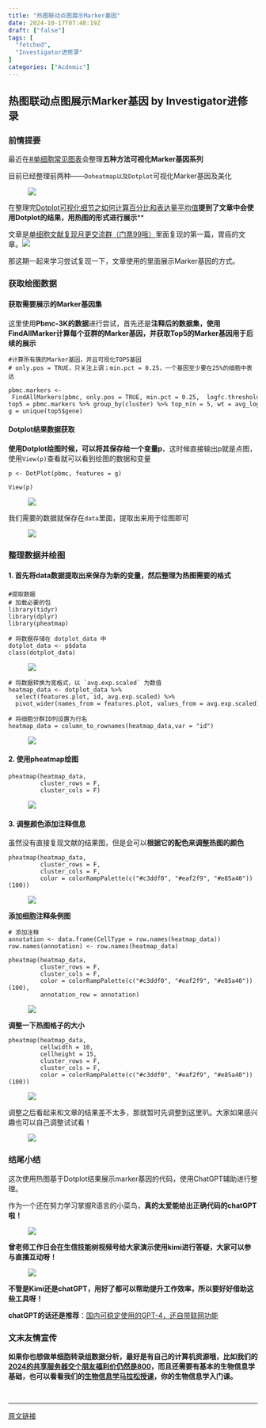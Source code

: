 ```yaml
---
title: "热图联动点图展示Marker基因"
date: 2024-10-17T07:48:19Z
draft: ["false"]
tags: [
  "fetched",
  "Investigator进修录"
]
categories: ["Acdemic"]
---
```

热图联动点图展示Marker基因 by Investigator进修录
------
<div><section data-tool="mdnice编辑器" data-website="https://www.mdnice.com"><h3 data-tool="mdnice编辑器"><span></span><span></span><span>前情提要</span><span></span></h3><p data-tool="mdnice编辑器">最近在<a href="https://mp.weixin.qq.com/mp/appmsgalbum?__biz=MzI1Njk4ODE0MQ==&amp;action=getalbum&amp;album_id=3418409629246324742&amp;scene=173&amp;subscene=&amp;sessionid=svr_157e45f3260&amp;enterid=1726709833&amp;from_msgid=2247525311&amp;from_itemidx=1&amp;count=3&amp;nolastread=1#wechat_redirect" data-linktype="2">#单细胞常见图表</a>会整理<strong>五种方法可视化Marker基因系列</strong></p><p data-tool="mdnice编辑器">目前已经整理前两种——<code>Doheatmap以及Dotplot</code>可视化Marker基因及美化</p><figure data-tool="mdnice编辑器"><img data-imgfileid="100041821" data-ratio="0.7716049382716049" data-type="png" data-w="972" data-src="https://mmbiz.qpic.cn/mmbiz_png/siaia0BDGJdjR90LFNLy4icTFEUCkE1Udpk7jFVpTiaYtCtLOv86gGFias6NBQGqTsf2wrfb2DghiaFTsiaoCsLVgQXUg/640?wx_fmt=png&amp;from=appmsg" src="https://mmbiz.qpic.cn/mmbiz_png/siaia0BDGJdjR90LFNLy4icTFEUCkE1Udpk7jFVpTiaYtCtLOv86gGFias6NBQGqTsf2wrfb2DghiaFTsiaoCsLVgQXUg/640?wx_fmt=png&amp;from=appmsg"></figure><p data-tool="mdnice编辑器">在整理完<a href="https://mp.weixin.qq.com/s?__biz=MzI1Njk4ODE0MQ==&amp;mid=2247525311&amp;idx=1&amp;sn=e5bcd6d2ce0edb630daf842b406b97c6&amp;scene=21#wechat_redirect" data-linktype="2">Dotplot可视化细节之如何计算百分比和表达量平均值</a><strong>提到了文章中会使用Dotplot的结果，用热图的形式进行展示</strong>**</p><p data-tool="mdnice编辑器">文章是<a href="https://mp.weixin.qq.com/s?__biz=MzAxMDkxODM1Ng==&amp;mid=2247531158&amp;idx=1&amp;sn=5e0e79287dbbc173c56c517e4ef86c5f&amp;scene=21#wechat_redirect" data-linktype="2">单细胞文献复现月更交流群（门票99哦）</a>里面复现的第一篇，胃癌的文章。<img data-imgfileid="100041825" data-ratio="0.45092592592592595" data-type="jpeg" data-w="1080" data-src="https://mmbiz.qpic.cn/mmbiz_jpg/siaia0BDGJdjR90LFNLy4icTFEUCkE1UdpkQ9ictFicqMBpo7ERE6yBzd8NTjTLRibDHDNShvSBmR80ibkNs1hrm7ibK1w/640?wx_fmt=jpeg&amp;from=appmsg" src="https://mmbiz.qpic.cn/mmbiz_jpg/siaia0BDGJdjR90LFNLy4icTFEUCkE1UdpkQ9ictFicqMBpo7ERE6yBzd8NTjTLRibDHDNShvSBmR80ibkNs1hrm7ibK1w/640?wx_fmt=jpeg&amp;from=appmsg"></p><p data-tool="mdnice编辑器">那这期一起来学习尝试复现一下，文章使用的里面展示Marker基因的方式。</p><h3 data-tool="mdnice编辑器"><span></span><span></span><span>获取绘图数据</span><span></span></h3><h4 data-tool="mdnice编辑器"><span></span><span>获取需要展示的Marker基因集</span><span></span></h4><p data-tool="mdnice编辑器">这里使用<strong>Pbmc-3K的数据</strong>进行尝试，首先还是<strong>注释后的数据集，使用FindAllMarker计算每个亚群的Marker基因，并获取Top5的Marker基因用于后续的展示</strong></p><pre data-tool="mdnice编辑器"><span></span><code><span>#计算所有簇的Marker基因，并且可视化TOP5基因</span><br><span># only.pos = TRUE，只关注上调；min.pct = 0.25，一个基因至少要在25%的细胞中表达</span><br><br>pbmc.markers &lt;- FindAllMarkers(pbmc, only.pos = TRUE, min.pct = 0.25,  logfc.threshold = 0.25, verbose = FALSE)<br>top5 = pbmc.markers %&gt;% group_by(cluster) %&gt;% top_n(n = 5, wt = avg_log2FC)<br>g = unique(top5<span>$gene</span>)<br></code></pre><h4 data-tool="mdnice编辑器"><span></span><span>Dotplot结果数据获取</span><span></span></h4><p data-tool="mdnice编辑器"><strong>使用Dotplot绘图时候，可以将其保存给一个变量p</strong>，这时候直接输出p就是点图，使用<code>View(p)</code>查看就可以看到绘图的数据和变量</p><pre data-tool="mdnice编辑器"><span></span><code>p &lt;- DotPlot(pbmc, features = g)<br><br>View(p)<br></code></pre><figure data-tool="mdnice编辑器"><img data-imgfileid="100041823" data-ratio="0.5324074074074074" data-type="png" data-w="1080" data-src="https://mmbiz.qpic.cn/mmbiz_png/siaia0BDGJdjR90LFNLy4icTFEUCkE1UdpkWN9vY927Sk1LXPDQViae5XCNfbpVHHGfibtukmicRUESvrJ7LacIrFQ9A/640?wx_fmt=png&amp;from=appmsg" src="https://mmbiz.qpic.cn/mmbiz_png/siaia0BDGJdjR90LFNLy4icTFEUCkE1UdpkWN9vY927Sk1LXPDQViae5XCNfbpVHHGfibtukmicRUESvrJ7LacIrFQ9A/640?wx_fmt=png&amp;from=appmsg"></figure><p data-tool="mdnice编辑器">我们需要的数据就保存在<code>data</code>里面，提取出来用于绘图即可</p><figure data-tool="mdnice编辑器"><img data-imgfileid="100041822" data-ratio="0.9021065675340768" data-type="png" data-w="807" data-src="https://mmbiz.qpic.cn/mmbiz_png/siaia0BDGJdjR90LFNLy4icTFEUCkE1UdpkKHicqCoQ8QrF8sE0EjeiamGa9vrPL1BjmGACgCo7oib65zfNiaDF4KZNGQ/640?wx_fmt=png&amp;from=appmsg" src="https://mmbiz.qpic.cn/mmbiz_png/siaia0BDGJdjR90LFNLy4icTFEUCkE1UdpkKHicqCoQ8QrF8sE0EjeiamGa9vrPL1BjmGACgCo7oib65zfNiaDF4KZNGQ/640?wx_fmt=png&amp;from=appmsg"></figure><h3 data-tool="mdnice编辑器"><span></span><span></span><span>整理数据并绘图</span><span></span></h3><h4 data-tool="mdnice编辑器"><span></span><span>1. 首先将data数据提取出来保存为新的变量，然后整理为热图需要的格式</span><span></span></h4><pre data-tool="mdnice编辑器"><span></span><code><span>#提取数据</span><br><span># 加载必要的包</span><br>library(tidyr)<br>library(dplyr)<br>library(pheatmap)<br><br><span># 将数据存储在 dotplot_data 中</span><br>dotplot_data &lt;- p<span>$data</span><br>class(dotplot_data)<br></code></pre><figure data-tool="mdnice编辑器"><img data-imgfileid="100041824" data-ratio="0.9197452229299363" data-type="png" data-w="785" data-src="https://mmbiz.qpic.cn/mmbiz_png/siaia0BDGJdjR90LFNLy4icTFEUCkE1UdpkxcuVZGNgOg8r5PFdHyGXOZmkjScgkGDUyTR3M9DaDpWlNdvmmiaGuOA/640?wx_fmt=png&amp;from=appmsg" src="https://mmbiz.qpic.cn/mmbiz_png/siaia0BDGJdjR90LFNLy4icTFEUCkE1UdpkxcuVZGNgOg8r5PFdHyGXOZmkjScgkGDUyTR3M9DaDpWlNdvmmiaGuOA/640?wx_fmt=png&amp;from=appmsg"></figure><pre data-tool="mdnice编辑器"><span></span><code><span># 将数据转换为宽格式，以 `avg.exp.scaled` 为数值</span><br>heatmap_data &lt;- dotplot_data %&gt;%<br>  select(features.plot, id, avg.exp.scaled) %&gt;%<br>  pivot_wider(names_from = features.plot, values_from = avg.exp.scaled)<br><br><span># 将细胞分群ID列设置为行名</span><br>heatmap_data = column_to_rownames(heatmap_data,var = <span>"id"</span>)<br></code></pre><figure data-tool="mdnice编辑器"><img data-imgfileid="100041828" data-ratio="0.27685185185185185" data-type="png" data-w="1080" data-src="https://mmbiz.qpic.cn/mmbiz_png/siaia0BDGJdjR90LFNLy4icTFEUCkE1UdpkVBCVzsz8Vicr92a7B3TMBUvvmOlytAw3c0iaiaTq5M6OasFCe3nfqhbvg/640?wx_fmt=png&amp;from=appmsg" src="https://mmbiz.qpic.cn/mmbiz_png/siaia0BDGJdjR90LFNLy4icTFEUCkE1UdpkVBCVzsz8Vicr92a7B3TMBUvvmOlytAw3c0iaiaTq5M6OasFCe3nfqhbvg/640?wx_fmt=png&amp;from=appmsg"></figure><h4 data-tool="mdnice编辑器"><span></span><span>2. 使用pheatmap绘图</span><span></span></h4><pre data-tool="mdnice编辑器"><span></span><code>pheatmap(heatmap_data, <br>         cluster_rows = F, <br>         cluster_cols = F)<br></code></pre><figure data-tool="mdnice编辑器"><img data-imgfileid="100041829" data-ratio="0.6351851851851852" data-type="png" data-w="1080" data-src="https://mmbiz.qpic.cn/mmbiz_png/siaia0BDGJdjR90LFNLy4icTFEUCkE1UdpkCIaIvuweSoDcpWX05PINBy9tFC6oEdagAdianEFDqehO7K5Gu3OpHRQ/640?wx_fmt=png&amp;from=appmsg" src="https://mmbiz.qpic.cn/mmbiz_png/siaia0BDGJdjR90LFNLy4icTFEUCkE1UdpkCIaIvuweSoDcpWX05PINBy9tFC6oEdagAdianEFDqehO7K5Gu3OpHRQ/640?wx_fmt=png&amp;from=appmsg"></figure><h4 data-tool="mdnice编辑器"><span></span><span>3. 调整颜色添加注释信息</span><span></span></h4><p data-tool="mdnice编辑器">虽然没有直接复现文献的结果图，但是会可以<strong>根据它的配色来调整热图的颜色</strong></p><pre data-tool="mdnice编辑器"><span></span><code>pheatmap(heatmap_data, <br>         cluster_rows = F, <br>         cluster_cols = F, <br>         color = colorRampPalette(c(<span>"#c3ddf0"</span>, <span>"#eaf2f9"</span>, <span>"#e85a40"</span>))(100))<br></code></pre><figure data-tool="mdnice编辑器"><img data-imgfileid="100041826" data-ratio="0.5851851851851851" data-type="png" data-w="1080" data-src="https://mmbiz.qpic.cn/mmbiz_png/siaia0BDGJdjR90LFNLy4icTFEUCkE1Udpkkiaw68fZoTHEVo25vqCKn9M7U8L9LLtyB8pd1cfDAFrVOgcDemnbGTg/640?wx_fmt=png&amp;from=appmsg" src="https://mmbiz.qpic.cn/mmbiz_png/siaia0BDGJdjR90LFNLy4icTFEUCkE1Udpkkiaw68fZoTHEVo25vqCKn9M7U8L9LLtyB8pd1cfDAFrVOgcDemnbGTg/640?wx_fmt=png&amp;from=appmsg"></figure><p data-tool="mdnice编辑器"><strong>添加细胞注释条例图</strong></p><pre data-tool="mdnice编辑器"><span></span><code><span># 添加注释</span><br>annotation &lt;- data.frame(CellType = row.names(heatmap_data))<br>row.names(annotation) &lt;- row.names(heatmap_data)<br><br>pheatmap(heatmap_data, <br>         cluster_rows = F, <br>         cluster_cols = F, <br>         color = colorRampPalette(c(<span>"#c3ddf0"</span>, <span>"#eaf2f9"</span>, <span>"#e85a40"</span>))(100),<br>         annotation_row = annotation)<br></code></pre><figure data-tool="mdnice编辑器"><img data-imgfileid="100041830" data-ratio="0.7231481481481481" data-type="png" data-w="1080" data-src="https://mmbiz.qpic.cn/mmbiz_png/siaia0BDGJdjR90LFNLy4icTFEUCkE1UdpkPxGnURwicFDgI231NzZCRQo8AY253YZMdkqoJ6wvrFK4H6sl1Tr5PBA/640?wx_fmt=png&amp;from=appmsg" src="https://mmbiz.qpic.cn/mmbiz_png/siaia0BDGJdjR90LFNLy4icTFEUCkE1UdpkPxGnURwicFDgI231NzZCRQo8AY253YZMdkqoJ6wvrFK4H6sl1Tr5PBA/640?wx_fmt=png&amp;from=appmsg"></figure><p data-tool="mdnice编辑器"><strong>调整一下热图格子的大小</strong></p><pre data-tool="mdnice编辑器"><span></span><code>pheatmap(heatmap_data,<br>         cellwidth = 10,<br>         cellheight = 15,<br>         cluster_rows = F, <br>         cluster_cols = F,<br>         color = colorRampPalette(c(<span>"#c3ddf0"</span>, <span>"#eaf2f9"</span>, <span>"#e85a40"</span>))(100))<br></code></pre><figure data-tool="mdnice编辑器"><img data-imgfileid="100041827" data-ratio="0.41574074074074074" data-type="png" data-w="1080" data-src="https://mmbiz.qpic.cn/mmbiz_png/siaia0BDGJdjR90LFNLy4icTFEUCkE1UdpkM2PbvhzrwW9PBFpbOb9BiabK4DEk4YX9vuuha2pgLr1vdUylmL2zobg/640?wx_fmt=png&amp;from=appmsg" src="https://mmbiz.qpic.cn/mmbiz_png/siaia0BDGJdjR90LFNLy4icTFEUCkE1UdpkM2PbvhzrwW9PBFpbOb9BiabK4DEk4YX9vuuha2pgLr1vdUylmL2zobg/640?wx_fmt=png&amp;from=appmsg"></figure><p data-tool="mdnice编辑器">调整之后看起来和文章的结果差不太多，那就暂时先调整到这里叭。大家如果感兴趣也可以自己调整试试看！</p><figure data-tool="mdnice编辑器"><img data-imgfileid="100041834" data-ratio="0.3343621399176955" data-type="png" data-w="972" data-src="https://mmbiz.qpic.cn/mmbiz_png/siaia0BDGJdjR90LFNLy4icTFEUCkE1UdpkzKkicmdPFTsQ3tAj3k59vfibgHgMticiapEicMNiaicuYG53AytHcNf1b4GMw/640?wx_fmt=png&amp;from=appmsg" src="https://mmbiz.qpic.cn/mmbiz_png/siaia0BDGJdjR90LFNLy4icTFEUCkE1UdpkzKkicmdPFTsQ3tAj3k59vfibgHgMticiapEicMNiaicuYG53AytHcNf1b4GMw/640?wx_fmt=png&amp;from=appmsg"></figure><h3 data-tool="mdnice编辑器"><span></span><span></span><span>结尾小结</span><span></span></h3><p data-tool="mdnice编辑器">这次使用热图基于Dotplot结果展示marker基因的代码，使用ChatGPT辅助进行整理。</p><p data-tool="mdnice编辑器">作为一个还在努力学习掌握R语言的小菜鸟，<strong>真的太爱能给出正确代码的chatGPT啦！</strong></p><figure data-tool="mdnice编辑器"><img data-imgfileid="100041833" data-ratio="0.5956738768718802" data-type="png" data-w="601" data-src="https://mmbiz.qpic.cn/mmbiz_png/siaia0BDGJdjR90LFNLy4icTFEUCkE1Udpk1zRf2sykFbhstVMrlNiap78YXKEOopich5k1ULETnEPnto9TQhUeSL5w/640?wx_fmt=png&amp;from=appmsg" src="https://mmbiz.qpic.cn/mmbiz_png/siaia0BDGJdjR90LFNLy4icTFEUCkE1Udpk1zRf2sykFbhstVMrlNiap78YXKEOopich5k1ULETnEPnto9TQhUeSL5w/640?wx_fmt=png&amp;from=appmsg"></figure><p data-tool="mdnice编辑器"><strong>曾老师工作日会在生信技能树视频号给大家演示使用kimi进行答疑，大家可以参与直播互动呀！</strong></p><figure data-tool="mdnice编辑器"><img data-imgfileid="100041835" data-ratio="0.5537037037037037" data-type="jpeg" data-w="1080" data-src="https://mmbiz.qpic.cn/mmbiz_jpg/siaia0BDGJdjR90LFNLy4icTFEUCkE1UdpkAE8Jeaa7TMSeAib7ulM3WjiaS3ZPsDPG5rf3ibf5lmD2fbkNDv8P8YBCg/640?wx_fmt=jpeg&amp;from=appmsg" src="https://mmbiz.qpic.cn/mmbiz_jpg/siaia0BDGJdjR90LFNLy4icTFEUCkE1UdpkAE8Jeaa7TMSeAib7ulM3WjiaS3ZPsDPG5rf3ibf5lmD2fbkNDv8P8YBCg/640?wx_fmt=jpeg&amp;from=appmsg"></figure><p data-tool="mdnice编辑器"><strong>不管是Kimi还是chatGPT，用好了都可以帮助提升工作效率，所以要好好借助这些工具呀！</strong></p><p data-tool="mdnice编辑器"><strong>chatGPT的话还是推荐</strong>：<a href="https://mp.weixin.qq.com/s?__biz=MzAxMDkxODM1Ng==&amp;mid=2247523773&amp;idx=1&amp;sn=75c7726c348c16a20ccb5f00ca032379&amp;scene=21#wechat_redirect" data-linktype="2">国内可稳定使用的GPT-4，还自带联网功能</a></p><h3 data-tool="mdnice编辑器"><span></span><span></span><span>文末友情宣传</span><span></span></h3><p data-tool="mdnice编辑器"><strong>如果你也想做单细胞转录组数据分析，最好是有自己的计算机资源哦，比如我们的<a href="https://mp.weixin.qq.com/s?__biz=MzAxMDkxODM1Ng==&amp;mid=2247528363&amp;idx=1&amp;sn=5e02f3e9b2e148191e23ebc2c0d780e7&amp;scene=21#wechat_redirect" data-linktype="2">2024的共享服务器交个朋友福利价仍然是800</a>，而且还需要有基本的生物信息学基础，也可以看看我们的<a href="https://mp.weixin.qq.com/s?__biz=MzAxMDkxODM1Ng==&amp;mid=2247533791&amp;idx=1&amp;sn=ff5e109daa321a13ba17f7ce1fabc799&amp;scene=21#wechat_redirect" data-linktype="2">生物信息学马拉松授课</a>，你的生物信息学入门课。</strong></p></section><p><br></p><p><mp-style-type data-value="3"></mp-style-type></p></div>  
<hr>
<a href="https://mp.weixin.qq.com/s/Ipl7FzjoQp3tiEGKpL9YlQ",target="_blank" rel="noopener noreferrer">原文链接</a>

